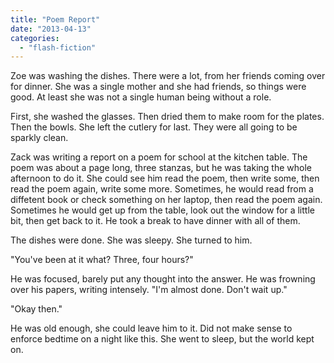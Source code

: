 ```yaml
---
title: "Poem Report"
date: "2013-04-13"
categories: 
  - "flash-fiction"
---
```


Zoe was washing the dishes. There were a lot, from her friends coming over for dinner. She was a single mother and she had friends, so things were good. At least she was not a single human being without a role.

First, she washed the glasses. Then dried them to make room for the plates. Then the bowls. She left the cutlery for last. They were all going to be sparkly clean.

Zack was writing a report on a poem for school at the kitchen table. The poem was about a page long, three stanzas, but he was taking the whole afternoon to do it. She could see him read the poem, then write some, then read the poem again, write some more. Sometimes, he would read from a diffetent book or check something on her laptop, then read the poem again. Sometimes he would get up from the table, look out the window for a little bit, then get back to it. He took a break to have dinner with all of them.

The dishes were done. She was sleepy. She turned to him.

"You've been at it what? Three, four hours?"

He was focused, barely put any thought into the answer. He was frowning over his papers, writing intensely. "I'm almost done. Don't wait up."

"Okay then."

He was old enough, she could leave him to it. Did not make sense to enforce bedtime on a night like this. She went to sleep, but the world kept on.
